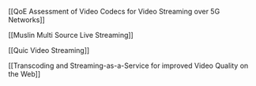 [[QoE Assessment of Video Codecs for Video Streaming over 5G Networks]]

[[Muslin Multi Source Live Streaming]]

[[Quic Video Streaming]]

[[Transcoding and Streaming-as-a-Service for improved Video Quality on the Web]]
